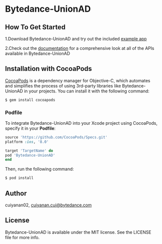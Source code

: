 # Bytedance-UnionAD

## How To Get Started

1.Download Bytedance-UnionAD and try out the included [example app](https://github.com/bytedance/Bytedance-UnionAD/tree/master/Example/BUAdSDKDemo)

2.Check out the [documentation](https://github.com/bytedance/Bytedance-UnionAD/blob/master/Bytedance-UnionAd/Document/UnioniOSSDK.md) for a comprehensive look at all of the APIs available in Bytedance-UnionAD


## Installation with CocoaPods

[CocoaPods](https://cocoapods.org) is a dependency manager for Objective-C, which automates and simplifies the process of using 3rd-party libraries like Bytedance-UnionAD in your projects. You can install it with the following command:
```ruby
$ gem install cocoapods
```

### Podfile

To integrate Bytedance-UnionAD into your Xcode project using CocoaPods, specify it in your **Podfile**:
```ruby
source 'https://github.com/CocoaPods/Specs.git'
platform :ios, '8.0'

target 'TargetName' do
pod 'Bytedance-UnionAD'
end
```
Then, run the following command:
```ruby
$ pod install
```


## Author

cuiyanan02, cuiyanan.cui@bytedance.com

## License

Bytedance-UnionAD is available under the MIT license. See the LICENSE file for more info.
